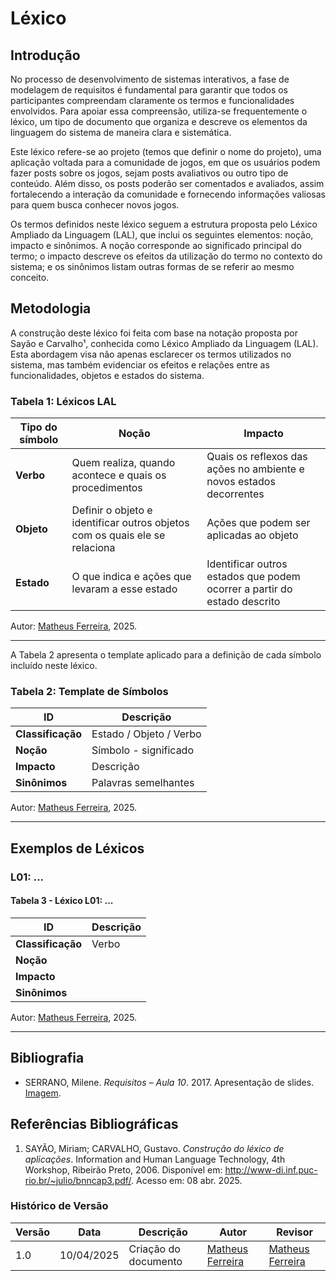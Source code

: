# Léxico

## Introdução

No processo de desenvolvimento de sistemas interativos, a fase de modelagem de requisitos é fundamental para garantir que todos os participantes compreendam claramente os termos e funcionalidades envolvidos. Para apoiar essa compreensão, utiliza-se frequentemente o léxico, um tipo de documento que organiza e descreve os elementos da linguagem do sistema de maneira clara e sistemática.

Este léxico refere-se ao projeto (temos que definir o nome do projeto), uma aplicação voltada para a comunidade de jogos, em que os usuários podem fazer posts sobre os jogos, sejam posts avaliativos ou outro tipo de conteúdo. Além disso, os posts poderão ser comentados e avaliados, assim fortalecendo a interação da comunidade e fornecendo informações valiosas para quem busca conhecer novos jogos.

Os termos definidos neste léxico seguem a estrutura proposta pelo Léxico Ampliado da Linguagem (LAL), que inclui os seguintes elementos: noção, impacto e sinônimos. A noção corresponde ao significado principal do termo; o impacto descreve os efeitos da utilização do termo no contexto do sistema; e os sinônimos listam outras formas de se referir ao mesmo conceito.

## Metodologia

A construção deste léxico foi feita com base na notação proposta por Sayão e Carvalho¹, conhecida como Léxico Ampliado da Linguagem (LAL). Esta abordagem visa não apenas esclarecer os termos utilizados no sistema, mas também evidenciar os efeitos e relações entre as funcionalidades, objetos e estados do sistema.

### Tabela 1: Léxicos LAL

| Tipo do símbolo | Noção | Impacto |
|-----------------|-------|---------|
| **Verbo**       | Quem realiza, quando acontece e quais os procedimentos | Quais os reflexos das ações no ambiente e novos estados decorrentes |
| **Objeto**      | Definir o objeto e identificar outros objetos com os quais ele se relaciona | Ações que podem ser aplicadas ao objeto |
| **Estado**      | O que indica e ações que levaram a esse estado | Identificar outros estados que podem ocorrer a partir do estado descrito |

Autor: [Matheus Ferreira](https://github.com/matferreira1), 2025.

---

A Tabela 2 apresenta o template aplicado para a definição de cada símbolo incluído neste léxico.

### Tabela 2: Template de Símbolos

| ID             | Descrição                      |
|----------------|--------------------------------|
| **Classificação** | Estado / Objeto / Verbo    |
| **Noção**         | Símbolo - significado      |
| **Impacto**       | Descrição                  |
| **Sinônimos**     | Palavras semelhantes       |

Autor: [Matheus Ferreira](https://github.com/matferreira1), 2025.

---

## Exemplos de Léxicos

### L01: ...

#### Tabela 3 - Léxico L01: ...

| ID  | Descrição |
|-----|-----------|
| **Classificação** | Verbo |
| **Noção** |  |
| **Impacto** |  |
| **Sinônimos** |  |

Autor: [Matheus Ferreira](https://github.com/matferreira1), 2025.

---


## Bibliografia

- SERRANO, Milene. *Requisitos – Aula 10*. 2017. Apresentação de slides. [Imagem](../../Imagens/refLéxico.png).

## Referências Bibliográficas

1. SAYÃO, Miriam; CARVALHO, Gustavo. *Construção do léxico de aplicações*. Information and Human Language Technology, 4th Workshop, Ribeirão Preto, 2006. Disponível em: <http://www-di.inf.puc-rio.br/~julio/bnncap3.pdf/>. Acesso em: 08 abr. 2025.

### Histórico de Versão

| Versão | Data       | Descrição                                      | Autor                                                     | Revisor                            |
|--------|------------|------------------------------------------------|-----------------------------------------------------------|------------------------------------|
| 1.0    | 10/04/2025 | Criação do documento                           | [Matheus Ferreira](https://github.com/matferreira1)             | [Matheus Ferreira](https://github.com/matferreira1)  |